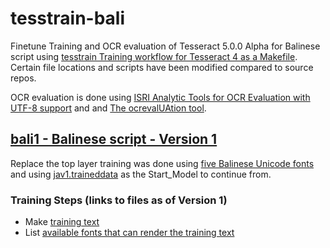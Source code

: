 # tesstrain-bali

Finetune Training and OCR evaluation of Tesseract 5.0.0 Alpha for Balinese script using
 [tesstrain Training workflow for Tesseract 4 as a Makefile](https://github.com/tesseract-ocr/tesstrain). Certain file locations and scripts have been modified compared to source repos.

OCR evaluation is done using [ISRI Analytic Tools for OCR Evaluation with UTF-8 support](https://github.com/eddieantonio/ocreval) and  and [The ocrevalUAtion tool](https://sites.google.com/site/textdigitisation/ocrevaluation).

## [bali1 - Balinese script - Version 1](https://github.com/Shreeshrii/tesstrain-bali/releases/tag/best_bali1)

Replace the top layer training was done using [five Balinese Unicode fonts](https://github.com/Shreeshrii/tesstrain-bali/blob/best_bali1/langdata/bali.fontslist.txt) and using [jav1.traineddata](https://github.com/Shreeshrii/tessdata_jav_java/blob/master/tessdata_best/jav1.traineddata) as the Start_Model to continue from.

### Training Steps (links to files as of Version 1)

* Make [training text](https://github.com/Shreeshrii/tesstrain-bali/blob/best_bali1/langdata/bali.training_text)
* List [available fonts that can render the training text](https://github.com/Shreeshrii/tesstrain-bali/blob/best_bali1/langdata/bali.fontslist.txt)
